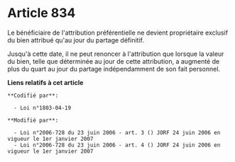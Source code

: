 # Article 834

Le bénéficiaire de l'attribution préférentielle ne devient propriétaire exclusif du bien attribué qu'au jour du partage
définitif.

Jusqu'à cette date, il ne peut renoncer à l'attribution que lorsque la valeur du bien, telle que déterminée au jour de cette
attribution, a augmenté de plus du quart au jour du partage indépendamment de son fait personnel.

**Liens relatifs à cet article**

	**Codifié par**:

	  - Loi n°1803-04-19

	**Modifié par**:

	  - Loi n°2006-728 du 23 juin 2006 - art. 3 () JORF 24 juin 2006 en vigueur le 1er janvier 2007
	  - Loi n°2006-728 du 23 juin 2006 - art. 4 () JORF 24 juin 2006 en vigueur le 1er janvier 2007
